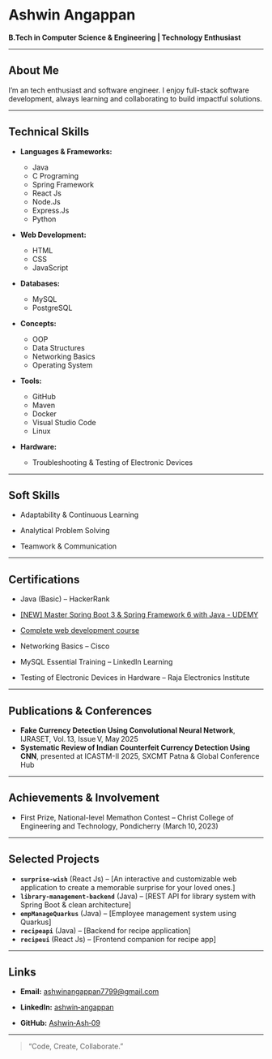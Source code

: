 # Ashwin Angappan

**B.Tech in Computer Science & Engineering | Technology Enthusiast**

---

## About Me
I’m an tech enthusiast and software engineer. I enjoy full-stack software development, always learning and collaborating to build impactful solutions.

---

##  Technical Skills

- **Languages & Frameworks:** 
    - Java
    - C Programing
    - Spring Framework
    - React Js
    - Node.Js
    - Express.Js
    - Python

- **Web Development:** 
    - HTML
    - CSS
    - JavaScript  
- **Databases:** 
    -  MySQL
    - PostgreSQL  
- **Concepts:** 
    - OOP
    - Data Structures
    - Networking Basics 
    - Operating System 
- **Tools:**  
    - GitHub
    - Maven
    - Docker
    - Visual Studio Code
    - Linux


- **Hardware:** 
    - Troubleshooting & Testing of Electronic Devices

---

##  Soft Skills
- Adaptability & Continuous Learning  

- Analytical Problem Solving  
- Teamwork & Communication

---

##  Certifications
- Java (Basic) – HackerRank 
- [[NEW] Master Spring Boot 3 & Spring Framework 6 with Java - UDEMY](https://www.udemy.com/certificate/UC-e7cdd97f-584f-4731-beee-8b66ec8be40e/)
- [Complete web development course](https://www.udemy.com/certificate/UC-d6ba46e9-669b-4712-965b-957df69d9bbe/)
  
- Networking Basics – Cisco  
- MySQL Essential Training – LinkedIn Learning  
- Testing of Electronic Devices in Hardware – Raja Electronics Institute  


---

##  Publications & Conferences
- **Fake Currency Detection Using Convolutional Neural Network**, IJRASET, Vol. 13, Issue V, May 2025
- **Systematic Review of Indian Counterfeit Currency Detection Using CNN**, presented at ICASTM-II 2025, SXCMT Patna & Global Conference Hub 
---

##  Achievements & Involvement
- First Prize, National-level Memathon Contest – Christ College of Engineering and Technology, Pondicherry (March 10, 2023)

---

##  Selected Projects

- **`surprise-wish`**  (React Js) – [An interactive and customizable web application to create a memorable surprise for your loved ones.]
- **`library-management-backend`** (Java) – [REST API for library system with Spring Boot & clean architecture]
- **`empManageQuarkus`** (Java) – [Employee management system using Quarkus]
- **`recipeapi`** (Java) – [Backend for recipe application]
- **`recipeui`** (React Js) – [Frontend companion for recipe app]  

---

##  Links
- **Email:** ashwinangappan7799@gmail.com 

- **LinkedIn:** [ashwin‑angappan](https://www.linkedin.com/in/ashwin-angappan/)
- **GitHub:** [Ashwin‑Ash‑09](https://github.com/ashwin-ash-09) 

---



> “Code, Create, Collaborate.”
